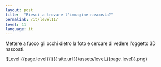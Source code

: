 ```yaml
---
layout: post
title:  "Riesci a trovare l'immagine nascosta?"
permalink: /it/level11/
level: 11
language: it
---
```

Mettere a fuoco gli occhi dietro la foto e cercare di vedere l'oggetto 3D nascosti.

![Level {{page.level}}]({{ site.url }}/assets/level_{{page.level}}.png)